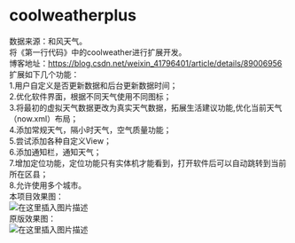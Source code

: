# coolweatherplus
数据来源：和风天气。  
将《第一行代码》中的coolweather进行扩展开发。  
博客地址：https://blog.csdn.net/weixin_41796401/article/details/89006956  
扩展如下几个功能：  
1.用户自定义是否更新数据和后台更新数据时间；  
2.优化软件界面，根据不同天气使用不同图标；  
3.将最初的虚拟天气数据更改为真实天气数据，拓展生活建议功能,优化当前天气（now.xml）布局；  
4.添加常规天气，隔小时天气，空气质量功能；  
5.尝试添加各种自定义View；  
6.添加通知栏，通知天气；  
7.增加定位功能，定位功能只有实体机才能看到，打开软件后可以自动跳转到当前所在区县；  
8.允许使用多个城市。   
本项目效果图：  
![在这里插入图片描述](https://img-blog.csdnimg.cn/20190515225707897.gif)  
原版效果图：  
![在这里插入图片描述](https://img-blog.csdnimg.cn/20190416221300161.gif)  

